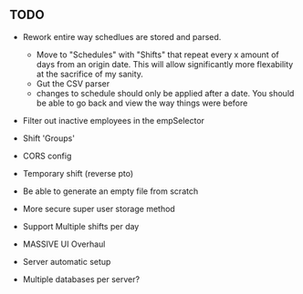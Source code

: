## TODO
 
* Rework entire way schedlues are stored and parsed. 
  - Move to "Schedules" with "Shifts" that repeat every x amount of days from an origin date. This will allow significantly more flexability at the sacrifice of my sanity.
  - Gut the CSV parser
  - changes to schedule should only be applied after a date. You should be able to go back and view the way things were before

* Filter out inactive employees in the empSelector

* Shift 'Groups'

* CORS config

* Temporary shift (reverse pto)

* Be able to generate an empty file from scratch

* More secure super user storage method

* Support Multiple shifts per day

* MASSIVE UI Overhaul

* Server automatic setup

* Multiple databases per server?
